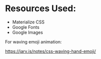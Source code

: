 # Resources Used:

- Materialize CSS
- Google Fonts
- Google Images

For waving emoji animation:

https://jarv.is/notes/css-waving-hand-emoji/
